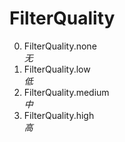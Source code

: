# FilterQuality

0. FilterQuality.none<br>*无*
1. FilterQuality.low<br>*低*
2. FilterQuality.medium<br>*中*
3. FilterQuality.high<br>*高*
